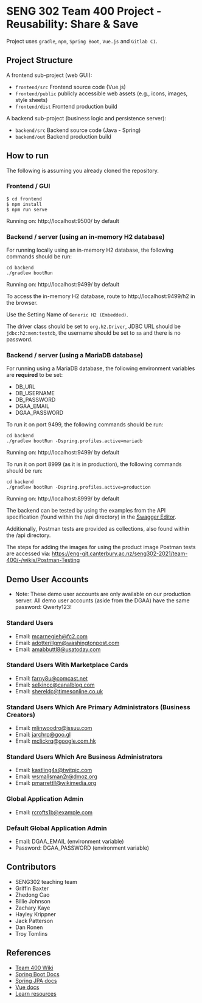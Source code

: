 # SENG 302 Team 400 Project - Reusability: Share & Save

Project uses `gradle`, `npm`, `Spring Boot`, `Vue.js` and `Gitlab CI`.

## Project Structure

A frontend sub-project (web GUI):

- `frontend/src` Frontend source code (Vue.js)
- `frontend/public` publicly accessible web assets (e.g., icons, images, style sheets)
- `frontend/dist` Frontend production build

A backend sub-project (business logic and persistence server):

- `backend/src` Backend source code (Java - Spring)
- `backend/out` Backend production build

## How to run

The following is assuming you already cloned the repository.

### Frontend / GUI

    $ cd frontend
    $ npm install
    $ npm run serve

Running on: http://localhost:9500/ by default

### Backend / server (using an in-memory H2 database)

For running locally using an in-memory H2 database, the following commands should be run:

    cd backend
    ./gradlew bootRun

Running on: http://localhost:9499/ by default

To access the in-memory H2 database, route to http://localhost:9499/h2 in the browser.

Use the Setting Name of `Generic H2 (Embedded)`.

The driver class should be set to `org.h2.Driver`, JDBC URL should be `jdbc:h2:mem:testdb`, the username should be set to `sa` and there is no password.

### Backend / server (using a MariaDB database)

For running using a MariaDB database, the following environment variables are **required** to be set:
* DB_URL
* DB_USERNAME
* DB_PASSWORD
* DGAA_EMAIL
* DGAA_PASSWORD

To run it on port 9499, the following commands should be run:

    cd backend
    ./gradlew bootRun -Dspring.profiles.active=mariadb

Running on: http://localhost:9499/ by default

To run it on port 8999 (as it is in production), the following commands should be run:

    cd backend
    ./gradlew bootRun -Dspring.profiles.active=production

Running on: http://localhost:8999/ by default

The backend can be tested by using the examples from the API specification (found within the /api directory) in the [Swagger Editor](https://editor.swagger.io/).

Additionally, Postman tests are provided as collections, also found within the /api directory.

The steps for adding the images for using the product image Postman tests are accessed via:
https://eng-git.canterbury.ac.nz/seng302-2021/team-400/-/wikis/Postman-Testing

## Demo User Accounts
- Note: These demo user accounts are only available on our production server. All demo user accounts (aside from the DGAA) have the same password: Qwerty123!

### Standard Users
- Email: mcarnegieh@fc2.com
- Email: adotterillgm@washingtonpost.com
- Email: amabbuttl8@usatoday.com

### Standard Users With Marketplace Cards
- Email: farny8u@comcast.net
- Email: selkincc@canalblog.com
- Email: shereldc@timesonline.co.uk

### Standard Users Which Are Primary Administrators (Business Creators)
- Email: mlinwoodro@issuu.com
- Email: jarchrp@goo.gl
- Email: mclickrq@google.com.hk

### Standard Users Which Are Business Administrators
- Email: kastling4s@twitpic.com
- Email: wsmallsman2r@dmoz.org
- Email: pmarrettll@wikimedia.org

### Global Application Admin
- Email: rcrofts1b@example.com

### Default Global Application Admin
- Email: DGAA_EMAIL (environment variable)
- Password: DGAA_PASSWORD (environment variable)



## Contributors

- SENG302 teaching team
- Griffin Baxter
- Zhedong Cao
- Billie Johnson
- Zachary Kaye
- Hayley Krippner
- Jack Patterson
- Dan Ronen
- Troy Tomlins

## References

- [Team 400 Wiki](https://eng-git.canterbury.ac.nz/seng302-2021/team-400/-/wikis/home)
- [Spring Boot Docs](https://docs.spring.io/spring-boot/docs/current/reference/htmlsingle/)
- [Spring JPA docs](https://docs.spring.io/spring-data/jpa/docs/current/reference/html/)
- [Vue docs](https://vuejs.org/v2/guide/)
- [Learn resources](https://learn.canterbury.ac.nz/course/view.php?id=10577&section=11)
